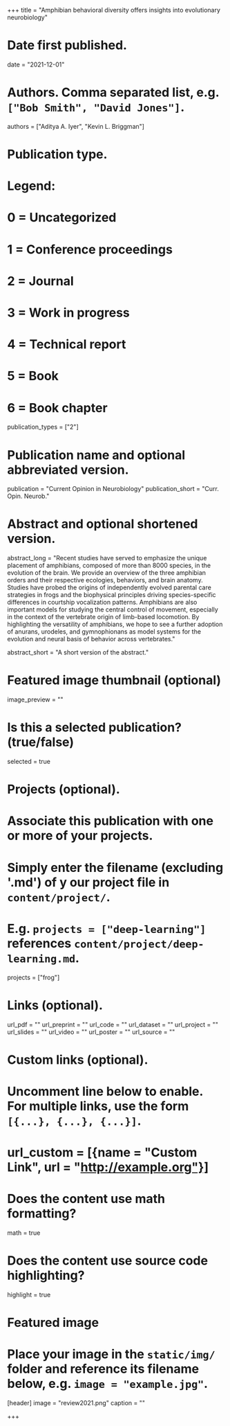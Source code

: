 +++
title = "Amphibian behavioral diversity offers insights into evolutionary neurobiology"

# Date first published.
date = "2021-12-01"

# Authors. Comma separated list, e.g. `["Bob Smith", "David Jones"]`.
authors = ["Aditya A. Iyer", "Kevin L. Briggman"]

# Publication type.
# Legend:
# 0 = Uncategorized
# 1 = Conference proceedings
# 2 = Journal
# 3 = Work in progress
# 4 = Technical report
# 5 = Book
# 6 = Book chapter
publication_types = ["2"]

# Publication name and optional abbreviated version.
publication = "Current Opinion in Neurobiology"
publication_short = "Curr. Opin. Neurob."

# Abstract and optional shortened version.
abstract_long = "Recent studies have served to emphasize the unique placement of amphibians, composed of more than 8000 species, in the evolution of the brain. We provide an overview of the three amphibian orders and their respective ecologies, behaviors, and brain anatomy. Studies have probed the origins of independently evolved parental care strategies in frogs and the biophysical principles driving species-specific differences in courtship vocalization patterns. Amphibians are also important models for studying the central control of movement, especially in the context of the vertebrate origin of limb-based locomotion. By highlighting the versatility of amphibians, we hope to see a further adoption of anurans, urodeles, and gymnophionans as model systems for the evolution and neural basis of behavior across vertebrates."

abstract_short = "A short version of the abstract."

# Featured image thumbnail (optional)
image_preview = ""

# Is this a selected publication? (true/false)
selected = true

# Projects (optional).
#   Associate this publication with one or more of your projects.
#   Simply enter the filename (excluding '.md') of y    our project file in `content/project/`.
#   E.g. `projects = ["deep-learning"]` references `content/project/deep-learning.md`.
projects = ["frog"]

# Links (optional).
url_pdf = ""
url_preprint = ""
url_code = ""
url_dataset = ""
url_project = ""
url_slides = ""
url_video = ""
url_poster = ""
url_source = ""

# Custom links (optional).
#   Uncomment line below to enable. For multiple links, use the form `[{...}, {...}, {...}]`.
# url_custom = [{name = "Custom Link", url = "http://example.org"}]

# Does the content use math formatting?
math = true

# Does the content use source code highlighting?
highlight = true

# Featured image
# Place your image in the `static/img/` folder and reference its filename below, e.g. `image = "example.jpg"`.
[header]
image = "review2021.png"
caption = ""

+++
